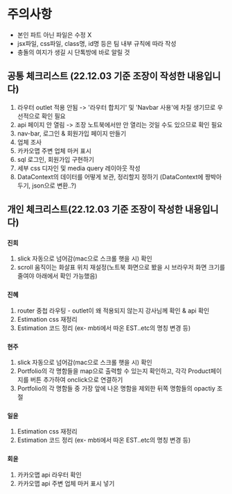 # 주의사항

- 본인 파트 아닌 파일은 수정 X
- jsx파일, css파일, class명, id명 등은 팀 내부 규칙에 따라 작성
- 충돌의 여지가 생길 시 단톡방에 바로 알릴 것

## 공통 체크리스트 (22.12.03 기준 조장이 작성한 내용입니다)

1. 라우터 outlet 적용 안됨 -> '라우터 합치기' 및 'Navbar 사용'에 차질 생기므로 우선적으로 확인 필요
2. api 페이지 안 열림 -> 조장 노트북에서만 안 열리는 것일 수도 있으므로 확인 필요
3. nav-bar, 로그인 & 회원가입 페이지 만들기
4. 업체 조사
5. 카카오맵 주변 업체 마커 표시
6. sql 로그인, 회원가입 구현하기
7. 세부 css 디자인 및 media query 레이아웃 작성
8. DataContext의 데이터를 어떻게 보관, 정리할지 정하기 (DataContext에 짱박아두기, json으로 변환..?)

## 개인 체크리스트(22.12.03 기준 조장이 작성한 내용입니다)

### `진희`
1. slick 자동으로 넘어감(mac으로 스크롤 햇을 시) 확인
2. scroll 움직이는 화살표 위치 재설정(노트북 화면으로 봤을 시 브라우저 화면 크기를 줄여야 아래에서 확인 가능했음)

### `진혜`
1. router 중첩 라우팅 - outlet이 왜 적용되지 않는지 강사님께 확인 & api 확인
2. Estimation css 재정리
3. Estimation 코드 정리 (ex- mbti에서 따온 EST..etc의 명칭 변경 등)

### `현주`
1. slick 자동으로 넘어감(mac으로 스크롤 햇을 시) 확인
2. Portfolio의 각 명함들을 map으로 출력할 수 있는지 확인하고, 각각 Product페이지를 버튼 추가하여 onclick으로 연결하기
3. Portfolio의 각 명함들 중 가장 앞에 나온 명함을 제외한 뒤쪽 명함들의  opactiy 조절

### `일윤`
1. Estimation css 재정리
2. Estimation 코드 정리 (ex- mbti에서 따온 EST..etc의 명칭 변경 등)

### `회윤`
1. 카카오맵 api 라우터 확인
2. 카카오맵 api 주변 업체 마커 표시 넣기


<!--
# Getting Started with Create React App

This project was bootstrapped with [Create React App](https://github.com/facebook/create-react-app).

## Available Scripts

In the project directory, you can run:

### `npm start`

Runs the app in the development mode.\
Open [http://localhost:3000](http://localhost:3000) to view it in your browser.

The page will reload when you make changes.\
You may also see any lint errors in the console.

### `npm test`

Launches the test runner in the interactive watch mode.\
See the section about [running tests](https://facebook.github.io/create-react-app/docs/running-tests) for more information.

### `npm run build`

Builds the app for production to the `build` folder.\
It correctly bundles React in production mode and optimizes the build for the best performance.

The build is minified and the filenames include the hashes.\
Your app is ready to be deployed!

See the section about [deployment](https://facebook.github.io/create-react-app/docs/deployment) for more information.

### `npm run eject`

**Note: this is a one-way operation. Once you `eject`, you can't go back!**

If you aren't satisfied with the build tool and configuration choices, you can `eject` at any time. This command will remove the single build dependency from your project.

Instead, it will copy all the configuration files and the transitive dependencies (webpack, Babel, ESLint, etc) right into your project so you have full control over them. All of the commands except `eject` will still work, but they will point to the copied scripts so you can tweak them. At this point you're on your own.

You don't have to ever use `eject`. The curated feature set is suitable for small and middle deployments, and you shouldn't feel obligated to use this feature. However we understand that this tool wouldn't be useful if you couldn't customize it when you are ready for it.

## Learn More

You can learn more in the [Create React App documentation](https://facebook.github.io/create-react-app/docs/getting-started).

To learn React, check out the [React documentation](https://reactjs.org/).

### Code Splitting

This section has moved here: [https://facebook.github.io/create-react-app/docs/code-splitting](https://facebook.github.io/create-react-app/docs/code-splitting)

### Analyzing the Bundle Size

This section has moved here: [https://facebook.github.io/create-react-app/docs/analyzing-the-bundle-size](https://facebook.github.io/create-react-app/docs/analyzing-the-bundle-size)

### Making a Progressive Web App

This section has moved here: [https://facebook.github.io/create-react-app/docs/making-a-progressive-web-app](https://facebook.github.io/create-react-app/docs/making-a-progressive-web-app)

### Advanced Configuration

This section has moved here: [https://facebook.github.io/create-react-app/docs/advanced-configuration](https://facebook.github.io/create-react-app/docs/advanced-configuration)

### Deployment

This section has moved here: [https://facebook.github.io/create-react-app/docs/deployment](https://facebook.github.io/create-react-app/docs/deployment)

### `npm run build` fails to minify

This section has moved here: [https://facebook.github.io/create-react-app/docs/troubleshooting#npm-run-build-fails-to-minify](https://facebook.github.io/create-react-app/docs/troubleshooting#npm-run-build-fails-to-minify)
-->